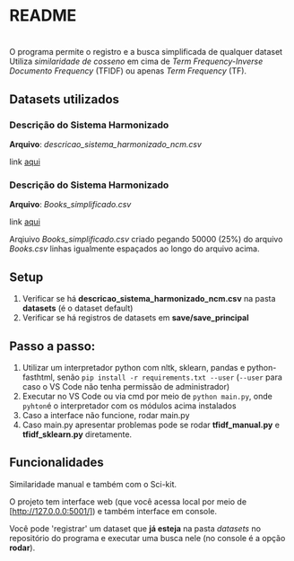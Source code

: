 #
# README
#

O programa permite o registro e a busca simplificada de qualquer dataset
Utiliza _similaridade de cosseno_ em cima de _Term Frequency-Inverse Documento Frequency_ (TFIDF) ou apenas _Term Frequency_ (TF).

## Datasets utilizados
### Descrição do Sistema Harmonizado
**Arquivo**: _descricao_sistema_harmonizado_ncm.csv_

link [aqui](https://repositorio.seade.gov.br/dataset/comercio-exterior/resource/ffc3925a-a27b-4707-88fd-430d43cce512)

### Descrição do Sistema Harmonizado
**Arquivo**: _Books_simplificado.csv_

link [aqui](https://www.kaggle.com/datasets/arashnic/book-recommendation-dataset)

Arqiuivo _Books_simplificado.csv_ criado pegando 50000 (25%) do arquivo _Books.csv_ linhas igualmente espaçados ao longo do arquivo acima.

## Setup
1. Verificar se há **descricao_sistema_harmonizado_ncm.csv** na pasta **datasets** (é o dataset default)
2. Verificar se há registros de datasets em **save/save_principal**


## Passo a passo:
1. Utilizar um interpretador python com nltk, sklearn, pandas e python-fasthtml, senão `pip install -r requirements.txt --user` (`--user` para caso o VS Code não tenha permissão de administrador)
2. Executar no VS Code ou via cmd por meio de `python main.py`, onde `pyhton`é o interpretador com os módulos acima instalados
3. Caso a interface não funcione, rodar main.py
4. Caso main.py apresentar problemas pode se rodar **tfidf_manual.py** e **tfidf_sklearn.py** diretamente.

## Funcionalidades
Similaridade manual e também com o Sci-kit.

O projeto tem interface web (que você acessa local por meio de [http://127.0.0.0:5001/]) e também interface em console.

Você pode 'registrar' um dataset que **já esteja** na pasta _datasets_ no repositório do programa e executar uma busca nele (no console é a opção **rodar**).

